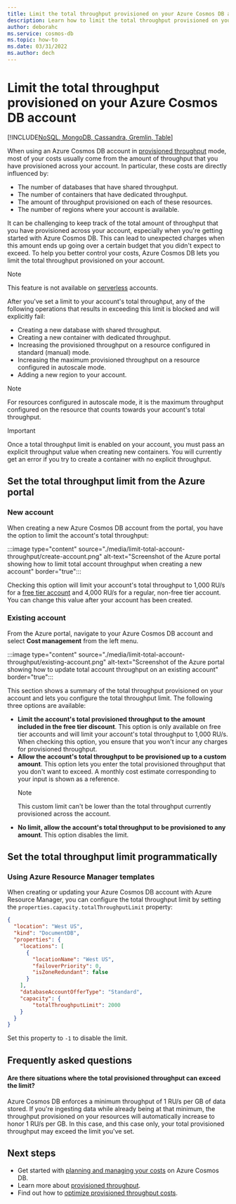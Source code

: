 ```yaml
---
title: Limit the total throughput provisioned on your Azure Cosmos DB account
description: Learn how to limit the total throughput provisioned on your Azure Cosmos DB account
author: deborahc
ms.service: cosmos-db
ms.topic: how-to
ms.date: 03/31/2022
ms.author: dech
---
```


# Limit the total throughput provisioned on your Azure Cosmos DB account
[!INCLUDE[NoSQL, MongoDB, Cassandra, Gremlin, Table](includes/appliesto-nosql-mongodb-cassandra-gremlin-table.md)]

When using an Azure Cosmos DB account in [provisioned throughput](./set-throughput.md) mode, most of your costs usually come from the amount of throughput that you have provisioned across your account. In particular, these costs are directly influenced by:

- The number of databases that have shared throughput.
- The number of containers that have dedicated throughput.
- The amount of throughput provisioned on each of these resources.
- The number of regions where your account is available.

It can be challenging to keep track of the total amount of throughput that you have provisioned across your account, especially when you're getting started with Azure Cosmos DB. This can lead to unexpected charges when this amount ends up going over a certain budget that you didn't expect to exceed. To help you better control your costs, Azure Cosmos DB lets you limit the total throughput provisioned on your account.

> [!NOTE]
> This feature is not available on [serverless](./serverless.md) accounts.

After you've set a limit to your account's total throughput, any of the following operations that results in exceeding this limit is blocked and will explicitly fail:

- Creating a new database with shared throughput.
- Creating a new container with dedicated throughput.
- Increasing the provisioned throughput on a resource configured in standard (manual) mode.
- Increasing the maximum provisioned throughput on a resource configured in autoscale mode.
- Adding a new region to your account.

> [!NOTE]
> For resources configured in autoscale mode, it is the maximum throughput configured on the resource that counts towards your account's total throughput.

> [!IMPORTANT]
> Once a total throughput limit is enabled on your account, you must pass an explicit throughput value when creating new containers. You will currently get an error if you try to create a container with no explicit throughput.

## Set the total throughput limit from the Azure portal

### New account

When creating a new Azure Cosmos DB account from the portal, you have the option to limit the account's total throughput:

:::image type="content" source="./media/limit-total-account-throughput/create-account.png" alt-text="Screenshot of the Azure portal showing how to limit total account throughput when creating a new account" border="true":::

Checking this option will limit your account's total throughput to 1,000 RU/s for a [free tier account](free-tier.md) and 4,000 RU/s for a regular, non-free tier account. You can change this value after your account has been created.

### Existing account

From the Azure portal, navigate to your Azure Cosmos DB account and select **Cost management** from the left menu.

:::image type="content" source="./media/limit-total-account-throughput/existing-account.png" alt-text="Screenshot of the Azure portal showing how to update total account throughput on an existing account" border="true":::

This section shows a summary of the total throughput provisioned on your account and lets you configure the total throughput limit. The following three options are available:

- **Limit the account's total provisioned throughput to the amount included in the free tier discount**. This option is only available on free tier accounts and will limit your account's total throughput to 1,000 RU/s. When checking this option, you ensure that you won't incur any charges for provisioned throughput.
- **Allow the account's total throughput to be provisioned up to a custom amount**. This option lets you enter the total provisioned throughput that you don't want to exceed. A monthly cost estimate corresponding to your input is shown as a reference.
  > [!NOTE]
  > This custom limit can't be lower than the total throughput currently provisioned across the account.
- **No limit, allow the account's total throughput to be provisioned to any amount**. This option disables the limit.

## Set the total throughput limit programmatically

### Using Azure Resource Manager templates

When creating or updating your Azure Cosmos DB account with Azure Resource Manager, you can configure the total throughput limit by setting the `properties.capacity.totalThroughputLimit` property:

```json
{
  "location": "West US",
  "kind": "DocumentDB",
  "properties": {
    "locations": [
      {
        "locationName": "West US",
        "failoverPriority": 0,
        "isZoneRedundant": false
      }
    ],
    "databaseAccountOfferType": "Standard",
    "capacity": {
        "totalThroughputLimit": 2000
    }
  }
}
```

Set this property to `-1` to disable the limit.

## Frequently asked questions

#### Are there situations where the total provisioned throughput can exceed the limit?

Azure Cosmos DB enforces a minimum throughput of 1 RU/s per GB of data stored. If you're ingesting data while already being at that minimum, the throughput provisioned on your resources will automatically increase to honor 1 RU/s per GB. In this case, and this case only, your total provisioned throughput may exceed the limit you've set.

## Next steps

- Get started with [planning and managing your costs](./plan-manage-costs.md) on Azure Cosmos DB.
- Learn more about [provisioned throughput](./set-throughput.md).
- Find out how to [optimize provisioned throughput costs](./optimize-cost-throughput.md).
